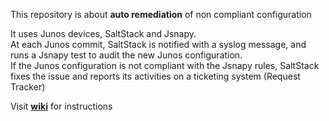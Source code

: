This repository is about **auto remediation** of non compliant configuration  

It uses Junos devices, SaltStack and Jsnapy.  
At each Junos commit, SaltStack is notified with a syslog message, and runs a Jsnapy test to audit the new Junos configuration.  
If the Junos configuration is not compliant with the Jsnapy rules, SaltStack fixes the issue and reports its activities on a ticketing system (Request Tracker)  

Visit [**wiki**](https://github.com/ksator/auto_remediation_of_non_compliant_configuration/wiki) for instructions  



